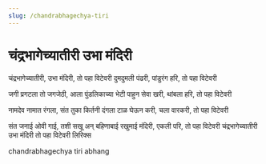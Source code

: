 ```yaml
---
slug: /chandrabhagechya-tiri
---
```


# चंद्रभागेच्यातीरी उभा मंदिरी

चंद्रभागेच्यातीरी, उभा मंदिरी, तो पहा विटेवरी
दुमदुमली पंढरी, पांडुरंग हरि, तो पहा विटेवरी

जगी प्रगटला तो जगजेठी, आला पुंडलिकाच्या भेटी
पाहुन सेवा खरी, थांबला हरि, तो पहा विटेवरी

नामदेव नामात रंगला, संत तुका किर्तनी दंगला
टाळ घेऊन करी, चला वारकरी, तो पहा विटेवरी

संत जनाई ओवी गाई, तशी सखू अन् बहिणाबाई
रखुमाई मंदिरी, एकली परि, तो पहा विटेवरी
चंद्रभागेच्यातीरी उभा मंदिरी तो पहा विटेवरी लिरिक्स 


<span class='index-text'> chandrabhagechya tiri abhang</span>